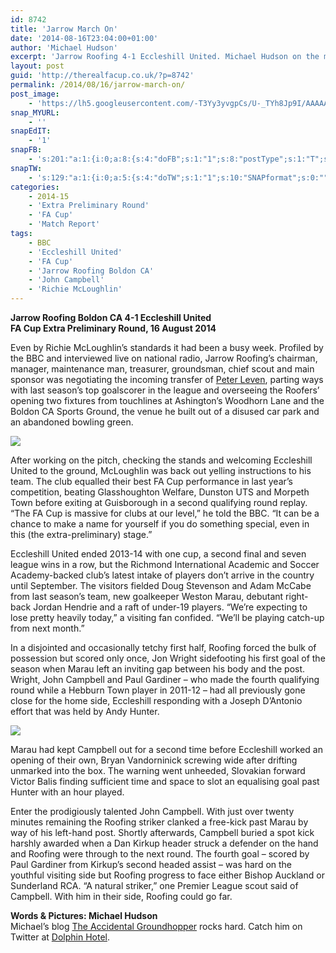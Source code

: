 ```yaml
---
id: 8742
title: 'Jarrow March On'
date: '2014-08-16T23:04:00+01:00'
author: 'Michael Hudson'
excerpt: 'Jarrow Roofing 4-1 Eccleshill United. Michael Hudson on the man of the moment, Richie McLoughlin, and his Jarrow troops.'
layout: post
guid: 'http://therealfacup.co.uk/?p=8742'
permalink: /2014/08/16/jarrow-march-on/
post_image:
    - 'https://lh5.googleusercontent.com/-T3Yy3yvgpCs/U-_TYh8Jp9I/AAAAAAAAEiY/OyjemOmbAhM/w800-h533-no/DSCF4912%2B%28800x600%29.jpg'
snap_MYURL:
    - ''
snapEdIT:
    - '1'
snapFB:
    - 's:201:"a:1:{i:0;a:8:{s:4:"doFB";s:1:"1";s:8:"postType";s:1:"T";s:10:"AttachPost";s:1:"2";s:10:"SNAPformat";s:0:"";s:9:"isAutoImg";s:1:"A";s:8:"imgToUse";s:0:"";s:9:"isAutoURL";s:1:"A";s:8:"urlToUse";s:0:"";}}";'
snapTW:
    - 's:129:"a:1:{i:0;a:5:{s:4:"doTW";s:1:"1";s:10:"SNAPformat";s:0:"";s:8:"attchImg";s:1:"0";s:9:"isAutoImg";s:1:"A";s:8:"imgToUse";s:0:"";}}";'
categories:
    - 2014-15
    - 'Extra Preliminary Round'
    - 'FA Cup'
    - 'Match Report'
tags:
    - BBC
    - 'Eccleshill United'
    - 'FA Cup'
    - 'Jarrow Roofing Boldon CA'
    - 'John Campbell'
    - 'Richie McLoughlin'
---
```


**Jarrow Roofing Boldon CA 4-1 Eccleshill United**  
 **FA Cup Extra Preliminary Round, 16 August 2014**

Even by Richie McLoughlin’s standards it had been a busy week. Profiled by the BBC and interviewed live on national radio, Jarrow Roofing’s chairman, manager, maintenance man, treasurer, groundsman, chief scout and main sponsor was negotiating the incoming transfer of [Peter Leven](https://www.youtube.com/watch?v=YiyyMdo51cc), parting ways with last season’s top goalscorer in the league and overseeing the Roofers’ opening two fixtures from touchlines at Ashington’s Woodhorn Lane and the Boldon CA Sports Ground, the venue he built out of a disused car park and an abandoned bowling green.

![](https://lh5.googleusercontent.com/-nRHq33gtdNo/U-_TYZ5H8TI/AAAAAAAAEic/sEHc1vtmmIs/w783-h523-no/DSCF4913%2B%28800x600%29.jpg)

After working on the pitch, checking the stands and welcoming Eccleshill United to the ground, McLoughlin was back out yelling instructions to his team. The club equalled their best FA Cup performance in last year’s competition, beating Glasshoughton Welfare, Dunston UTS and Morpeth Town before exiting at Guisborough in a second qualifying round replay. “The FA Cup is massive for clubs at our level,” he told the BBC. “It can be a chance to make a name for yourself if you do something special, even in this (the extra-preliminary) stage.”

Eccleshill United ended 2013-14 with one cup, a second final and seven league wins in a row, but the Richmond International Academic and Soccer Academy-backed club’s latest intake of players don’t arrive in the country until September. The visitors fielded Doug Stevenson and Adam McCabe from last season’s team, new goalkeeper Weston Marau, debutant right-back Jordan Hendrie and a raft of under-19 players. “We’re expecting to lose pretty heavily today,” a visiting fan confided. “We’ll be playing catch-up from next month.”

In a disjointed and occasionally tetchy first half, Roofing forced the bulk of possession but scored only once, Jon Wright sidefooting his first goal of the season when Marau left an inviting gap between his body and the post. Wright, John Campbell and Paul Gardiner – who made the fourth qualifying round while a Hebburn Town player in 2011-12 – had all previously gone close for the home side, Eccleshill responding with a Joseph D’Antonio effort that was held by Andy Hunter.

![](https://lh5.googleusercontent.com/-T3Yy3yvgpCs/U-_TYh8Jp9I/AAAAAAAAEiY/OyjemOmbAhM/w800-h533-no/DSCF4912%2B%28800x600%29.jpg)

Marau had kept Campbell out for a second time before Eccleshill worked an opening of their own, Bryan Vandorninick screwing wide after drifting unmarked into the box. The warning went unheeded, Slovakian forward Victor Balis finding sufficient time and space to slot an equalising goal past Hunter with an hour played.

Enter the prodigiously talented John Campbell. With just over twenty minutes remaining the Roofing striker clanked a free-kick past Marau by way of his left-hand post. Shortly afterwards, Campbell buried a spot kick harshly awarded when a Dan Kirkup header struck a defender on the hand and Roofing were through to the next round. The fourth goal – scored by Paul Gardiner from Kirkup’s second headed assist – was hard on the youthful visiting side but Roofing progress to face either Bishop Auckland or Sunderland RCA. “A natural striker,” one Premier League scout said of Campbell. With him in their side, Roofing could go far.

**Words &amp; Pictures: Michael Hudson**  
Michael’s blog [The Accidental Groundhopper](http://theaccidentalgroundhopper.blogspot.com/) rocks hard. Catch him on Twitter at [Dolphin Hotel](http://twitter.com/#%21/DolphinHotel).